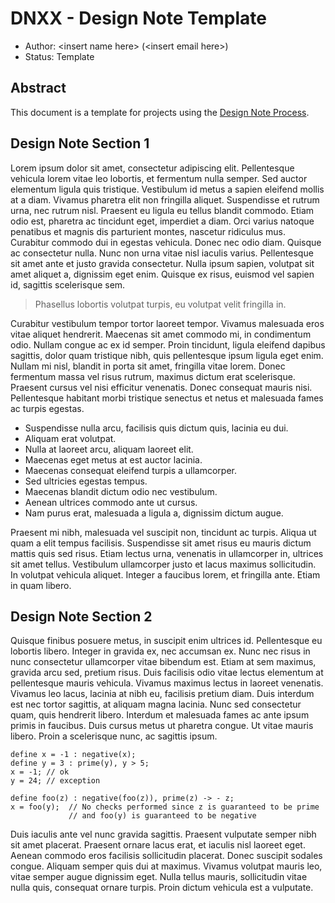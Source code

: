 <!-- markdownlint-enable -->
# DNXX - Design Note Template

- Author: \<insert name here> (\<insert email here>)
- Status: Template

## Abstract

This document is a template for projects using the
[Design Note Process](DN00%20-%20The%20Design%20Note%20Process​.md).

## Design Note Section 1

Lorem ipsum dolor sit amet, consectetur adipiscing elit. Pellentesque
vehicula lorem vitae leo lobortis, et fermentum nulla semper. Sed auctor
elementum ligula quis tristique. Vestibulum id metus a sapien eleifend
mollis at a diam. Vivamus pharetra elit non fringilla aliquet. Suspendisse
et rutrum urna, nec rutrum nisl. Praesent eu ligula eu tellus blandit
commodo. Etiam odio est, pharetra ac tincidunt eget, imperdiet a diam. Orci
varius natoque penatibus et magnis dis parturient montes, nascetur
ridiculus mus. Curabitur commodo dui in egestas vehicula. Donec nec odio
diam. Quisque ac consectetur nulla. Nunc non urna vitae nisl iaculis
varius. Pellentesque sit amet ante et justo gravida consectetur. Nulla
ipsum sapien, volutpat sit amet aliquet a, dignissim eget enim. Quisque ex
risus, euismod vel sapien id, sagittis scelerisque sem.

> Phasellus lobortis volutpat turpis, eu volutpat velit fringilla in.

Curabitur vestibulum tempor tortor laoreet tempor. Vivamus malesuada eros
vitae aliquet hendrerit. Maecenas sit amet commodo mi, in condimentum odio.
Nullam congue ac ex id semper. Proin tincidunt, ligula eleifend dapibus
sagittis, dolor quam tristique nibh, quis pellentesque ipsum ligula eget
enim. Nullam mi nisl, blandit in porta sit amet, fringilla vitae lorem.
Donec fermentum massa vel risus rutrum, maximus dictum erat scelerisque.
Praesent cursus vel nisi efficitur venenatis. Donec consequat mauris nisi.
Pellentesque habitant morbi tristique senectus et netus et malesuada fames
ac turpis egestas.

- Suspendisse nulla arcu, facilisis quis dictum quis, lacinia eu dui.
- Aliquam erat volutpat.
- Nulla at laoreet arcu, aliquam laoreet elit.
- Maecenas eget metus at est auctor lacinia.
- Maecenas consequat eleifend turpis a ullamcorper.
- Sed ultricies egestas tempus.
- Maecenas blandit dictum odio nec vestibulum.
- Aenean ultrices commodo ante ut cursus.
- Nam purus erat, malesuada a ligula a, dignissim dictum augue.

Praesent mi nibh, malesuada vel suscipit non, tincidunt ac turpis. Aliqua
ut quam a elit tempus facilisis. Suspendisse sit amet risus eu mauris
dictum mattis quis sed risus. Etiam lectus urna, venenatis in ullamcorper
in, ultrices sit amet tellus. Vestibulum ullamcorper justo et lacus maximus
sollicitudin. In volutpat vehicula aliquet. Integer a faucibus lorem, et
fringilla ante. Etiam in quam libero.

## Design Note Section 2

Quisque finibus posuere metus, in suscipit enim ultrices id. Pellentesque
eu lobortis libero. Integer in gravida ex, nec accumsan ex. Nunc nec risus
in nunc consectetur ullamcorper vitae bibendum est. Etiam at sem maximus,
gravida arcu sed, pretium risus. Duis facilisis odio vitae lectus elementum
at pellentesque mauris vehicula. Vivamus maximus lectus in laoreet
venenatis. Vivamus leo lacus, lacinia at nibh eu, facilisis pretium diam.
Duis interdum est nec tortor sagittis, at aliquam magna lacinia. Nunc sed
consectetur quam, quis hendrerit libero. Interdum et malesuada fames ac
ante ipsum primis in faucibus. Duis cursus metus ut pharetra congue. Ut
vitae mauris libero. Proin a scelerisque nunc, ac sagittis ipsum.

```
define x = -1 : negative(x);
define y = 3 : prime(y), y > 5;
x = -1; // ok
y = 24; // exception

define foo(z) : negative(foo(z)), prime(z) -> - z;
x = foo(y);  // No checks performed since z is guaranteed to be prime
             // and foo(y) is guaranteed to be negative
```

Duis iaculis ante vel nunc gravida sagittis. Praesent vulputate semper nibh
sit amet placerat. Praesent ornare lacus erat, et iaculis nisl laoreet
eget. Aenean commodo eros facilisis sollicitudin placerat. Donec suscipit
sodales congue. Aliquam semper quis dui at maximus. Vivamus volutpat mauris
leo, vitae semper augue dignissim eget. Nulla tellus mauris, sollicitudin
vitae nulla quis, consequat ornare turpis. Proin dictum vehicula est a
vulputate.
